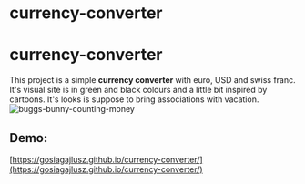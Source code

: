 # currency-converter



# currency-converter
This project is a simple **currency converter** with euro, USD and swiss franc. It's visual site is in green and black colours and a little bit inspired by cartoons. 
It's looks is suppose to bring associations with vacation. 
![buggs-bunny-counting-money](https://i1.sndcdn.com/artworks-sllMcLYWE4Ub4qbs-LJNYow-t200x200.jpg)

## Demo:
[https://gosiagajlusz.github.io/currency-converter/](https://gosiagajlusz.github.io/currency-converter/)
